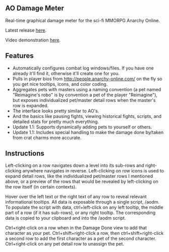 AO Damage Meter
---------------

Real-time graphical damage meter for the sci-fi MMORPG Anarchy Online.

Latest release [here](https://github.com/nicgalehouse/AODamageMeter/releases/tag/v1.1.0).

Video demonstration [here](https://youtu.be/K4iU7KronOg).

Features
--------

+ Automatically configures combat log windows/files. If you have one already it'll find it, otherwise it'll create one for you.
+ Pulls in player bios from http://people.anarchy-online.com/ on the fly so you get nice tooltips, icons, and color coding.
+ Aggregates pets with masters using a naming convention (a pet named "Reimagine's robo" is by convention a pet of the player "Reimagine"), but exposes individualized pet/master detail rows when the master's row is expanded.
+ The interface looks pretty similar to AO's.
+ And the basics like pausing fights, viewing historical fights, scripts, and detailed stats for pretty much everything.
+ Update 1.1: Supports dynamically adding pets to yourself or others.
+ Update 1.1: Includes special handling to make the damage done by/taken from crat charms more accurate.

Instructions
------------
Left-clicking on a row navigates down a level into its sub-rows and right-clicking anywhere navigates in reverse. Left-clicking on row icons is used to expand detail rows, like the individualized pet/master rows I mentioned above, or a preview of the rows that would be revealed by left-clicking on the row itself (in certain contexts).

Hover over the left text or the right text of any row to reveal relevant informational tooltips. All data is exposable through a single script, /aodm. To populate the script with data, ctrl+left-click on any left tooltip, the middle part of a row (if it has sub-rows), or any right tooltip. The corresponding data is copied to your clipboard and into the /aodm script.

Ctrl+right-click on a row when in the Damage Done view to add that character as your pet. Ctrl+shift+right-click a row, then ctrl+shift+right-click a second row to add the first character as a pet of the second character. Ctrl+right-click on any pet detail row to unassign the pet.
